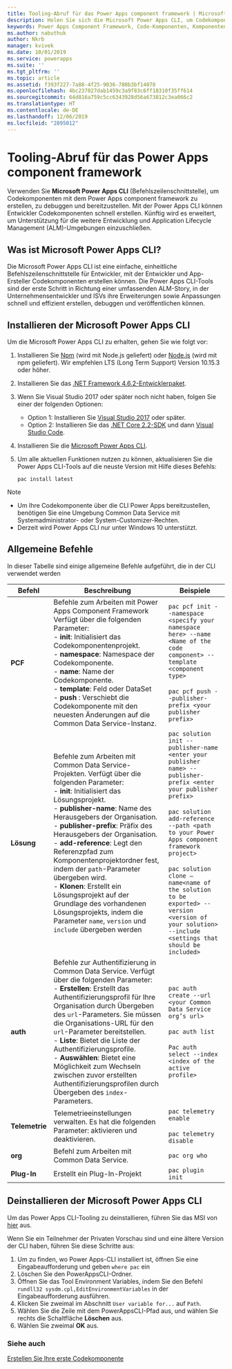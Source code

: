 ```yaml
---
title: Tooling-Abruf für das Power Apps component framework | Microsoft Docs
description: Holen Sie sich die Microsoft Power Apps CLI, um Codekomponenten mit dem Power Apps component framework zu erstellen, zu debuggen und bereitzustellen.
keywords: Power Apps Component Framework, Code-Komponenten, Komponentenframework
ms.author: nabuthuk
author: Nkrb
manager: kvivek
ms.date: 10/01/2019
ms.service: powerapps
ms.suite: ''
ms.tgt_pltfrm: ''
ms.topic: article
ms.assetid: f393f227-7a88-4f25-9036-780b3bf14070
ms.openlocfilehash: 4bc237027dab1459c3a9f83c6ff18310f35ff614
ms.sourcegitcommit: 64d816a759c5cc6343928d56a673812c3ea066c2
ms.translationtype: HT
ms.contentlocale: de-DE
ms.lasthandoff: 12/06/2019
ms.locfileid: "2895012"
---
```

# <a name="get-tooling-for-power-apps-component-framework"></a>Tooling-Abruf für das Power Apps component framework

Verwenden Sie **Microsoft Power Apps CLI** (Befehlszeilenschnittstelle), um Codekomponenten mit dem Power Apps component framework zu erstellen, zu debuggen und bereitzustellen. Mit der Power Apps CLI können Entwickler Codekomponenten schnell erstellen. Künftig wird es erweitert, um Unterstützung für die weitere Entwicklung und Application Lifecycle Management (ALM)-Umgebungen einzuschließen. 

## <a name="what-is-microsoft-power-apps-cli"></a>Was ist Microsoft Power Apps CLI? 

Die Microsoft Power Apps CLI ist eine einfache, einheitliche Befehlszeilenschnittstelle für Entwickler, mit der Entwickler und App-Ersteller Codekomponenten erstellen können. Die Power Apps CLI-Tools sind der erste Schritt in Richtung einer umfassenden ALM-Story, in der Unternehmensentwickler und ISVs ihre Erweiterungen sowie Anpassungen schnell und effizient erstellen, debuggen und veröffentlichen können.  

## <a name="install-microsoft-power-apps-cli"></a>Installieren der Microsoft Power Apps CLI

Um die Microsoft Power Apps CLI zu erhalten, gehen Sie wie folgt vor:

1. Installieren Sie [Npm](https://www.npmjs.com/get-npm) (wird mit Node.js geliefert) oder [Node.js](https://nodejs.org/en/) (wird mit npm geliefert). Wir empfehlen LTS (Long Term Support) Version 10.15.3 oder höher.

1. Installieren Sie das [.NET Framework 4.6.2-Entwicklerpaket](https://dotnet.microsoft.com/download/dotnet-framework/net462). 

1. Wenn Sie Visual Studio 2017 oder später noch nicht haben, folgen Sie einer der folgenden Optionen:
   - Option 1: Installieren Sie [Visual Studio 2017](https://docs.microsoft.com/visualstudio/install/install-visual-studio?view=vs-2017) oder später.
   - Option 2: Installieren Sie das [.NET Core 2.2-SDK](https://dotnet.microsoft.com/download/dotnet-core/2.2) und dann [Visual Studio Code](https://code.visualstudio.com/Download).

1. Installieren Sie die [Microsoft Power Apps CLI](https://aka.ms/PowerAppsCLI).
1. Um alle aktuellen Funktionen nutzen zu können, aktualisieren Sie die Power Apps CLI-Tools auf die neuste Version mit Hilfe dieses Befehls:

    ```CLI
    pac install latest
    ```

> [!NOTE]
> - Um Ihre Codekomponente über die CLI Power Apps bereitzustellen, benötigen Sie eine Umgebung Common Data Service mit Systemadministrator- oder System-Customizer-Rechten.
> - Derzeit wird Power Apps CLI nur unter Windows 10 unterstützt.

## <a name="common-commands"></a>Allgemeine Befehle

In dieser Tabelle sind einige allgemeine Befehle aufgeführt, die in der CLI verwendet werden

|Befehl|Beschreibung|Beispiele|
|------|-----------|--------|
|**PCF**|Befehle zum Arbeiten mit Power Apps Component Framework Verfügt über die folgenden Parameter: <br/> - **init**: Initialisiert das Codekomponentenprojekt. <br/> - **namespace**: Namespace der Codekomponente. <br/> - **name**: Name der Codekomponente. <br/> - **template**: Feld oder DataSet <br/> - **push** : Verschiebt die Codekomponente mit den neuesten Änderungen auf die Common Data Service-Instanz.| `pac pcf init --namespace <specify your namespace here> --name <Name of the code component> --template <component type>` <br/> <br/> `pac pcf push --publisher-prefix <your publisher prefix>`|
|**Lösung**|Befehle zum Arbeiten mit Common Data Service-Projekten. Verfügt über die folgenden Parameter: <br/> - **init**: Initialisiert das Lösungsprojekt.<br/> - **publisher-name**: Name des Herausgebers der Organisation. <br/> - **publisher-prefix**: Präfix des Herausgebers der Organisation. <br/> - **add-reference**: Legt den Referenzpfad zum Komponentenprojektordner fest, indem der `path`-Parameter übergeben wird.<br/> - **Klonen**: Erstellt ein Lösungsprojekt auf der Grundlage des vorhandenen Lösungsprojekts, indem die Parameter `name`, `version` und `include` übergeben werden|`pac solution init --publisher-name <enter your publisher name> --publisher-prefix <enter your publisher prefix>` <br/><br/> `pac solution add-reference --path <path to your Power Apps component framework project>`<br/><br/> `pac solution clone –name<name of the solution to be exported> --version <version of your solution> --include <settings that should be included>`|
|**auth**|Befehle zur Authentifizierung in Common Data Service. Verfügt über die folgenden Parameter: <br/> - **Erstellen**: Erstellt das Authentifizierungsprofil für Ihre Organisation durch Übergeben des `url`-Parameters. Sie müssen die Organisations-URL für den `url`-Parameter bereitstellen. <br/> - **Liste**: Bietet die Liste der Authentifizierungsprofile. <br/> - **Auswählen**: Bietet eine Möglichkeit zum Wechseln zwischen zuvor erstellten Authentifizierungsprofilen durch Übergeben des `index`-Parameters.|`pac auth create --url <your Common Data Service org’s url>` <br/> <br/> `pac auth list` <br/><br/> `Pac auth select --index <index of the active profile>`|
|**Telemetrie**|Telemetrieeinstellungen verwalten. Es hat die folgenden Parameter: aktivieren und deaktivieren.|`pac telemetry enable` <br/><br/> `pac telemetry disable`|
|**org**|Befehl zum Arbeiten mit Common Data Service.|`pac org who`|
|**Plug-In**|Erstellt ein Plug-In-Projekt|`pac plugin init`|

## <a name="uninstall-microsoft-power-apps-cli"></a>Deinstallieren der Microsoft Power Apps CLI

Um das Power Apps CLI-Tooling zu deinstallieren, führen Sie das MSI von [hier](https://aka.ms/PowerAppsCLI) aus. 

Wenn Sie ein Teilnehmer der Privaten Vorschau sind und eine ältere Version der CLI haben, führen Sie diese Schritte aus:

1. Um zu finden, wo Power Apps-CLI installiert ist, öffnen Sie eine Eingabeaufforderung und geben `where pac` ein
1. Löschen Sie den PowerAppsCLI-Ordner.
1. Öffnen Sie das Tool Environment Variables, indem Sie den Befehl `rundll32 sysdm.cpl,EditEnvironmentVariables` in der Eingabeaufforderung ausführen.
1. Klicken Sie zweimal im Abschnitt `User variable for...` auf `Path`.
1. Wählen Sie die Zeile mit dem PowerAppsCLI-Pfad aus, und wählen Sie rechts die Schaltfläche **Löschen** aus.
1. Wählen Sie zweimal **OK** aus.

### <a name="see-also"></a>Siehe auch

[Erstellen Sie Ihre erste Codekomponente](implementing-controls-using-typescript.md)<br/>
